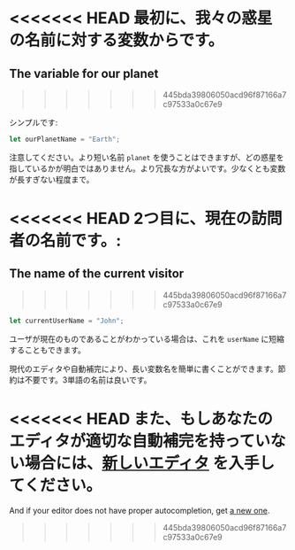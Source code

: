 <<<<<<< HEAD
最初に、我々の惑星の名前に対する変数からです。
=======
## The variable for our planet
>>>>>>> 445bda39806050acd96f87166a7c97533a0c67e9

シンプルです:

```js
let ourPlanetName = "Earth";
```

注意してください。より短い名前 `planet` を使うことはできますが、どの惑星を指しているかが明白ではありません。より冗長な方がよいです。少なくとも変数が長すぎない程度まで。

<<<<<<< HEAD
2つ目に、現在の訪問者の名前です。:
=======
## The name of the current visitor
>>>>>>> 445bda39806050acd96f87166a7c97533a0c67e9

```js
let currentUserName = "John";
```

ユーザが現在のものであることがわかっている場合は、これを `userName` に短縮することもできます。

現代のエディタや自動補完により、長い変数名を簡単に書くことができます。節約は不要です。3単語の名前は良いです。

<<<<<<< HEAD
また、もしあなたのエディタが適切な自動補完を持っていない場合には、[新しいエディタ](/code-editors) を入手してください。
=======
And if your editor does not have proper autocompletion, get [a new one](/code-editors).
>>>>>>> 445bda39806050acd96f87166a7c97533a0c67e9
